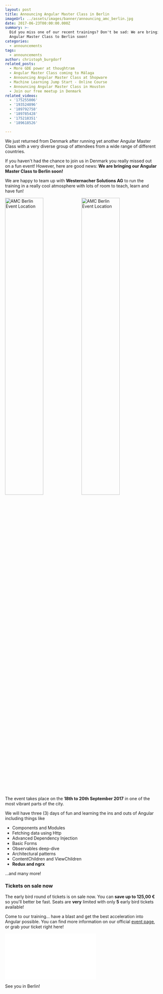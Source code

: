 ```yaml
---
layout: post
title: Announcing Angular Master Class in Berlin
imageUrl: ../assets/images/banner/announcing_amc_berlin.jpg
date: 2017-06-23T00:00:00.000Z
summary: >-
  Did you miss one of our recent trainings? Don't be sad: We are bringing our
  Angular Master Class to Berlin soon!
categories:
  - announcements
tags:
  - announcements
author: christoph_burgdorf
related_posts:
  - More GDE power at thoughtram
  - Angular Master Class coming to Málaga
  - Announcing Angular Master Class at Shopware
  - Machine Learning Jump Start - Online Course
  - Announcing Angular Master Class in Houston
  - Join our free meetup in Denmark
related_videos:
  - '175255006'
  - '193524896'
  - '189792758'
  - '189785428'
  - '175218351'
  - '189618526'

---
```



We just returned from Denmark after running yet another Angular Master Class with a very diverse group of attendees from a wide range of different countries.

If you haven't had the chance to join us in Denmark you really missed out on a fun event! However, here are good news: **We are bringing our Angular Master Class to Berlin soon!**

We are happy to team up with **Westernacher Solutions AG** to run the training in a really cool atmosphere with lots of room to teach, learn and have fun!

<img style="width: 50%; float:left" src="/images/amc_berlin_main_room.jpg" alt="AMC Berlin Event Location">

<img style="width: 50%;" src="/images/amc_berlin_billard.jpg" alt="AMC Berlin Event Location">

The event takes place on the **18th to 20th September 2017** in one of the most vibrant parts of the city.

We will have three (3) days of fun and learning the ins and outs of Angular including things like

- Components and Modules
- Fetching data using Http
- Advanced Dependency Injection
- Basic Forms
- Observables deep-dive
- Architectural patterns
- ContentChildren and ViewChildren
- **Redux and ngrx**

...and many more!

### Tickets on sale now

The early bird round of tickets is on sale now. You can **save up to 125,00 €** so you'll better be fast. Seats are **very** limited with only **5** early bird tickets available!

Come to our training... have a blast and get the best acceleration into Angular possible. You can find more information on our official [event page](https://amc-berlin.eventbrite.com/?aff=blogAnnouncement), or grab your ticket right here!

<iframe  src="//eventbrite.de/tickets-external?eid=35627970218&ref=etckt" frameborder="0" vspace="0" hspace="0" marginheight="5" marginwidth="5" scrolling="auto" allowtransparency="true"></iframe>

See you in Berlin!


